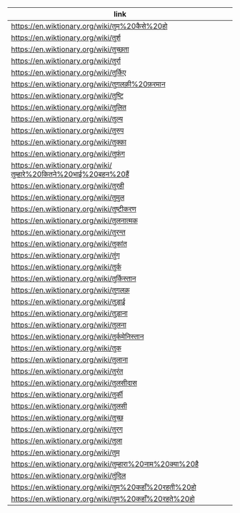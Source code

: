 |link|
|----|
|https://en.wiktionary.org/wiki/तुम%20कैसे%20हो|
|https://en.wiktionary.org/wiki/तुर्श|
|https://en.wiktionary.org/wiki/तुच्छता|
|https://en.wiktionary.org/wiki/तुर्रा|
|https://en.wiktionary.org/wiki/तुर्किए|
|https://en.wiktionary.org/wiki/तुग़लक़ी%20फ़रमान|
|https://en.wiktionary.org/wiki/तुष्टि|
|https://en.wiktionary.org/wiki/तुलित|
|https://en.wiktionary.org/wiki/तुल्य|
|https://en.wiktionary.org/wiki/तुरुप|
|https://en.wiktionary.org/wiki/तुक्का|
|https://en.wiktionary.org/wiki/तुफ़ंग|
|https://en.wiktionary.org/wiki/तुम्हारे%20कितने%20भाई%20बहन%20हैं|
|https://en.wiktionary.org/wiki/तुरही|
|https://en.wiktionary.org/wiki/तुमुल|
|https://en.wiktionary.org/wiki/तुष्टीकरण|
|https://en.wiktionary.org/wiki/तुलनात्मक|
|https://en.wiktionary.org/wiki/तुरन्त|
|https://en.wiktionary.org/wiki/तुकांत|
|https://en.wiktionary.org/wiki/तुंग|
|https://en.wiktionary.org/wiki/तुर्क|
|https://en.wiktionary.org/wiki/तुर्किस्तान|
|https://en.wiktionary.org/wiki/तुग़लक़|
|https://en.wiktionary.org/wiki/तुड़ाई|
|https://en.wiktionary.org/wiki/तुड़ाना|
|https://en.wiktionary.org/wiki/तुलना|
|https://en.wiktionary.org/wiki/तुर्कमेनिस्तान|
|https://en.wiktionary.org/wiki/तुक|
|https://en.wiktionary.org/wiki/तुलाना|
|https://en.wiktionary.org/wiki/तुरंत|
|https://en.wiktionary.org/wiki/तुलसीदास|
|https://en.wiktionary.org/wiki/तुर्की|
|https://en.wiktionary.org/wiki/तुलसी|
|https://en.wiktionary.org/wiki/तुच्छ|
|https://en.wiktionary.org/wiki/तुरग|
|https://en.wiktionary.org/wiki/तुला|
|https://en.wiktionary.org/wiki/तुम|
|https://en.wiktionary.org/wiki/तुम्हारा%20नाम%20क्या%20है|
|https://en.wiktionary.org/wiki/तुंदिल|
|https://en.wiktionary.org/wiki/तुम%20कहाँ%20रहती%20हो|
|https://en.wiktionary.org/wiki/तुम%20कहाँ%20रहते%20हो|
